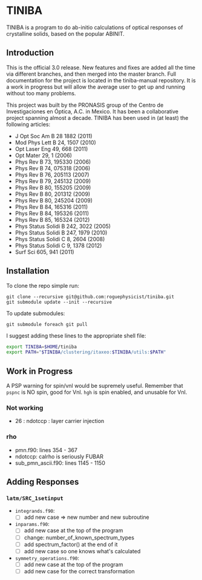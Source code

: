TINIBA
===========================
TINIBA is a program to do ab-initio calculations of optical responses of crystalline solids, based on the popular ABINIT.

Introduction
-------------------

This is the official 3.0 release. New features and fixes are added all the time via different branches, and then merged into the master branch. Full documentation for the project is located in the tiniba-manual repository. It is a work in progress but will allow the average user to get up and running without too many problems.

This project was built by the PRONASIS group of the Centro de Investigaciones en Óptica, A.C. in Mexico. It has been a collaborative project spanning almost a decade. TINIBA has been used in (at least) the following articles:
* J Opt Soc Am B 28 1882 (2011)
* Mod Phys Lett B 24, 1507 (2010)
* Opt Laser Eng 49, 668 (2011)
* Opt Mater 29, 1 (2006)
* Phys Rev B 73, 195330 (2006)
* Phys Rev B 74, 075318 (2006)
* Phys Rev B 76, 205113 (2007)
* Phys Rev B 79, 245132 (2009)
* Phys Rev B 80, 155205 (2009)
* Phys Rev B 80, 201312 (2009)
* Phys Rev B 80, 245204 (2009)
* Phys Rev B 84, 165316 (2011)
* Phys Rev B 84, 195326 (2011)
* Phys Rev B 85, 165324 (2012)
* Phys Status Solidi B 242, 3022 (2005)
* Phys Status Solidi B 247, 1979 (2010)
* Phys Status Solidi C 8, 2604 (2008)
* Phys Status Solidi C 9, 1378 (2012)
* Surf Sci 605, 941 (2011)


Installation
-------------------

To clone the repo simple run:
```
git clone --recursive git@github.com:roguephysicist/tiniba.git
git submodule update --init --recursive
```

To update submodules:
```
git submodule foreach git pull
```

I suggest adding these lines to the appropriate shell file:

```bash
export TINIBA=$HOME/tiniba
export PATH="$TINIBA/clustering/itaxeo:$TINIBA/utils:$PATH"
```


Work in Progress
-------------------
A PSP warning for spin/vnl would be supremely useful. Remember that `pspnc` is NO spin, good for Vnl. `hgh` is spin enabled, and unusable for Vnl.

### Not working
* 26 : ndotccp : layer carrier injection

### rho
* pmn.f90: lines 354 - 367
* ndotccp: calrho is seriously FUBAR
* sub_pmn_ascii.f90: lines 1145 - 1150


Adding Responses
-----------------------
### `latm/SRC_1setinput`
* `integrands.f90`:
    - [ ] add new case => new number and new subroutine
* `inparams.f90`:
    - [ ] add new case at the top of the program 
    - [ ] change: number_of_known_spectrum_types
    - [ ] add spectrum_factor() at the end of it
    - [ ] add new case so one knows what's calculated
* `symmetry_operations.f90`:
    - [ ] add new case at the top of the program
    - [ ] add new case for the correct transformation
